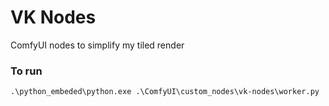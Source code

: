 # VK Nodes

ComfyUI nodes to simplify my tiled render


### To run

```
.\python_embeded\python.exe .\ComfyUI\custom_nodes\vk-nodes\worker.py
```